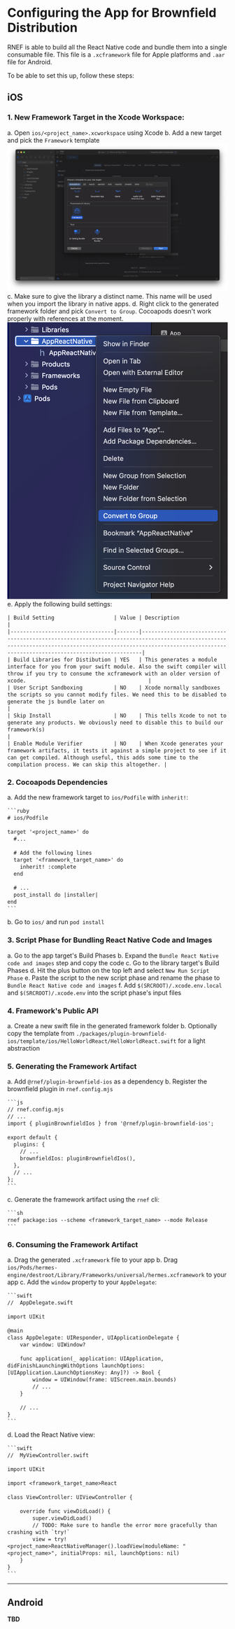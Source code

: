 # Configuring the App for Brownfield Distribution

RNEF is able to build all the React Native code and bundle them into a single consumable file. This file is a `.xcframework` file for Apple platforms and `.aar` file for Android.

To be able to set this up, follow these steps:

## iOS

### 1. New Framework Target in the Xcode Workspace:

a. Open `ios/<project_name>.xcworkspace` using Xcode
b. Add a new target and pick the `Framework` template
    ![Framework Target](./docs/assets/brownfield_framework_target.png) 
c. Make sure to give the library a distinct name. This name will be used when you import the library in native apps.
d. Right click to the generated framework folder and pick `Convert to Group`. Cocoapods doesn't work properly with references at the moment.
    ![The menu that appears when user right clicks on the generated framework folder](./docs/assets/brownfield_convert_to_group.png)
e. Apply the following build settings:

    | Build Setting                   | Value | Description                                                                                                                                                                                                      |
    |---------------------------------|-------|------------------------------------------------------------------------------------------------------------------------------------------------------------------------------------------------------------------|
    | Build Libraries for Distibution | YES   | This generates a module interface for you from your swift module. Also the swift compiler will throw if you try to consume the xcframework with an older version of xcode.                                       |
    | User Script Sandboxing          | NO    | Xcode normally sandboxes the scripts so you cannot modify files. We need this to be disabled to generate the js bundle later on                                                                                  |
    | Skip Install                    | NO    | This tells Xcode to not to generate any products. We obviously need to disable this to build our framework(s)                                                                                                    |
    | Enable Module Verifier          | NO    | When Xcode generates your framework artifacts, it tests it against a simple project to see if it can get compiled. Although useful, this adds some time to the compilation process. We can skip this altogether. |

### 2. Cocoapods Dependencies

a. Add the new framework target to `ios/Podfile` with `inherit!`:

    ```ruby
    # ios/Podfile

    target '<project_name>' do
      #...

      # Add the following lines
      target '<framework_target_name>' do
        inherit! :complete
      end

      # ...
      post_install do |installer|
    end
    ```

b. Go to `ios/` and run `pod install`

### 3. Script Phase for Bundling React Native Code and Images

a. Go to the app target's Build Phases
b. Expand the `Bundle React Native code and images` step and copy the code
c. Go to the library target's Build Phases
d. Hit the plus button on the top left and select `New Run Script Phase`
e. Paste the script to the new script phase and rename the phase to `Bundle React Native code and images`
f. Add `$(SRCROOT)/.xcode.env.local` and `$(SRCROOT)/.xcode.env` into the script phase's input files

### 4. Framework's Public API

a. Create a new swift file in the generated framework folder
b. Optionally copy the template from `./packages/plugin-brownfield-ios/template/ios/HelloWorldReact/HelloWorldReact.swift` for a light abstraction

### 5. Generating the Framework Artifact

a. Add `@rnef/plugin-brownfield-ios` as a dependency
b. Register the brownfield plugin in `rnef.config.mjs`

    ```js
    // rnef.config.mjs
    // ...
    import { pluginBrownfieldIos } from '@rnef/plugin-brownfield-ios';

    export default {
      plugins: {
        // ...
        brownfieldIos: pluginBrownfieldIos(),
      },
      // ...
    };
    ```

c. Generate the framework artifact using the `rnef` cli:

    ```sh
    rnef package:ios --scheme <framework_target_name> --mode Release
    ```

### 6. Consuming the Framework Artifact

a. Drag the generated `.xcframework` file to your app
b. Drag `ios/Pods/hermes-engine/destroot/Library/Frameworks/universal/hermes.xcframework` to your app
c. Add the `window` property to your `AppDelegate`:

    ```swift
    //  AppDelegate.swift

    import UIKit

    @main
    class AppDelegate: UIResponder, UIApplicationDelegate {
        var window: UIWindow?

        func application(_ application: UIApplication, didFinishLaunchingWithOptions launchOptions: [UIApplication.LaunchOptionsKey: Any]?) -> Bool {
            window = UIWindow(frame: UIScreen.main.bounds)
            // ...
        }

        // ...
    }
    ```
d. Load the React Native view:

    ```swift
    //  MyViewController.swift

    import UIKit

    import <framework_target_name>React

    class ViewController: UIViewController {

        override func viewDidLoad() {
            super.viewDidLoad()
            // TODO: Make sure to handle the error more gracefully than crashing with `try!`
            view = try! <project_name>ReactNativeManager().loadView(moduleName: "<project_name>", initialProps: nil, launchOptions: nil)
        }
    }
    ```

---

## Android

__TBD__

